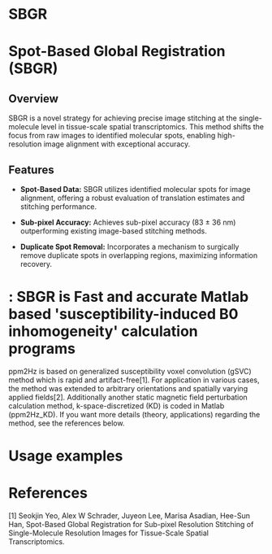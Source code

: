 # SBGR

# Spot-Based Global Registration (SBGR)

## Overview

SBGR is a novel strategy for achieving precise image stitching at the single-molecule level in tissue-scale spatial transcriptomics. This method shifts the focus from raw images to identified molecular spots, enabling high-resolution image alignment with exceptional accuracy.

## Features

- **Spot-Based Data:** SBGR utilizes identified molecular spots for image alignment, offering a robust evaluation of translation estimates and stitching performance.
  
- **Sub-pixel Accuracy:** Achieves sub-pixel accuracy (83 ± 36 nm) outperforming existing image-based stitching methods.
  
- **Duplicate Spot Removal:** Incorporates a mechanism to surgically remove duplicate spots in overlapping regions, maximizing information recovery.



# : SBGR is Fast and accurate Matlab based 'susceptibility-induced B0 inhomogeneity' calculation programs
ppm2Hz is based on generalized susceptibility voxel convolution (gSVC) method which is rapid and artifact-free[1].
For application in various cases, the method was extended to arbitrary orientations and spatially varying applied fields[2].
Additionally another static magnetic field perturbation calculation method, k-space-discretized (KD) is coded in Matlab (ppm2Hz_KD). If you want more details (theory, applications) regarding the method, see the references below.

# Usage examples


# References
[1] Seokjin Yeo, Alex W Schrader, Juyeon Lee, Marisa Asadian, Hee-Sun Han, Spot-Based Global Registration for Sub-pixel Resolution Stitching of Single-Molecule Resolution Images for Tissue-Scale Spatial Transcriptomics.
